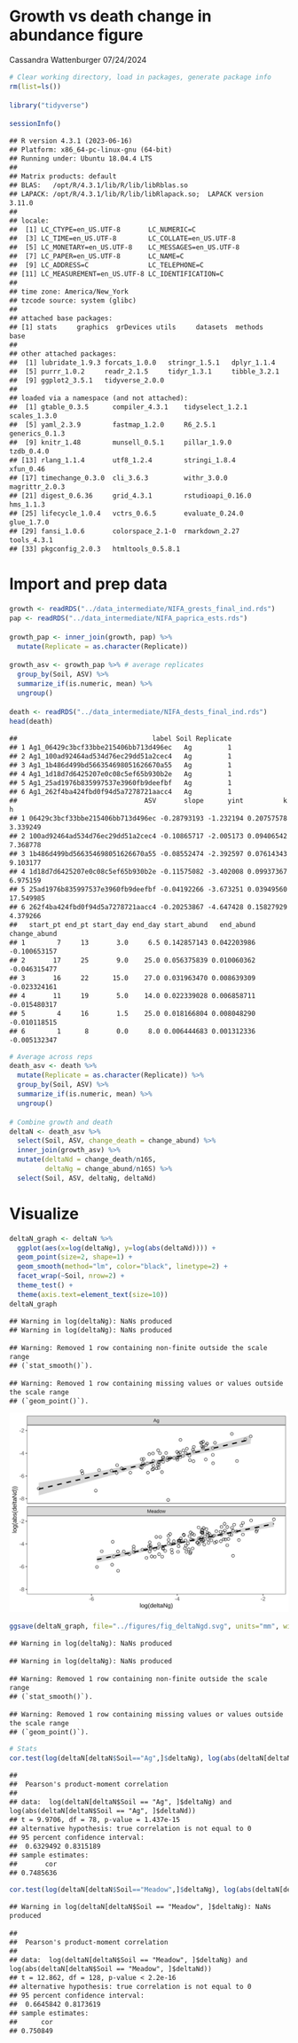Growth vs death change in abundance figure
================
Cassandra Wattenburger
07/24/2024

``` r
# Clear working directory, load in packages, generate package info
rm(list=ls())

library("tidyverse")

sessionInfo()
```

    ## R version 4.3.1 (2023-06-16)
    ## Platform: x86_64-pc-linux-gnu (64-bit)
    ## Running under: Ubuntu 18.04.4 LTS
    ## 
    ## Matrix products: default
    ## BLAS:   /opt/R/4.3.1/lib/R/lib/libRblas.so 
    ## LAPACK: /opt/R/4.3.1/lib/R/lib/libRlapack.so;  LAPACK version 3.11.0
    ## 
    ## locale:
    ##  [1] LC_CTYPE=en_US.UTF-8       LC_NUMERIC=C              
    ##  [3] LC_TIME=en_US.UTF-8        LC_COLLATE=en_US.UTF-8    
    ##  [5] LC_MONETARY=en_US.UTF-8    LC_MESSAGES=en_US.UTF-8   
    ##  [7] LC_PAPER=en_US.UTF-8       LC_NAME=C                 
    ##  [9] LC_ADDRESS=C               LC_TELEPHONE=C            
    ## [11] LC_MEASUREMENT=en_US.UTF-8 LC_IDENTIFICATION=C       
    ## 
    ## time zone: America/New_York
    ## tzcode source: system (glibc)
    ## 
    ## attached base packages:
    ## [1] stats     graphics  grDevices utils     datasets  methods   base     
    ## 
    ## other attached packages:
    ##  [1] lubridate_1.9.3 forcats_1.0.0   stringr_1.5.1   dplyr_1.1.4    
    ##  [5] purrr_1.0.2     readr_2.1.5     tidyr_1.3.1     tibble_3.2.1   
    ##  [9] ggplot2_3.5.1   tidyverse_2.0.0
    ## 
    ## loaded via a namespace (and not attached):
    ##  [1] gtable_0.3.5      compiler_4.3.1    tidyselect_1.2.1  scales_1.3.0     
    ##  [5] yaml_2.3.9        fastmap_1.2.0     R6_2.5.1          generics_0.1.3   
    ##  [9] knitr_1.48        munsell_0.5.1     pillar_1.9.0      tzdb_0.4.0       
    ## [13] rlang_1.1.4       utf8_1.2.4        stringi_1.8.4     xfun_0.46        
    ## [17] timechange_0.3.0  cli_3.6.3         withr_3.0.0       magrittr_2.0.3   
    ## [21] digest_0.6.36     grid_4.3.1        rstudioapi_0.16.0 hms_1.1.3        
    ## [25] lifecycle_1.0.4   vctrs_0.6.5       evaluate_0.24.0   glue_1.7.0       
    ## [29] fansi_1.0.6       colorspace_2.1-0  rmarkdown_2.27    tools_4.3.1      
    ## [33] pkgconfig_2.0.3   htmltools_0.5.8.1

# Import and prep data

``` r
growth <- readRDS("../data_intermediate/NIFA_grests_final_ind.rds")
pap <- readRDS("../data_intermediate/NIFA_paprica_ests.rds")

growth_pap <- inner_join(growth, pap) %>% 
  mutate(Replicate = as.character(Replicate))

growth_asv <- growth_pap %>% # average replicates
  group_by(Soil, ASV) %>% 
  summarize_if(is.numeric, mean) %>% 
  ungroup()

death <- readRDS("../data_intermediate/NIFA_dests_final_ind.rds")
head(death)
```

    ##                                  label Soil Replicate
    ## 1 Ag1_06429c3bcf33bbe215406bb713d496ec   Ag         1
    ## 2 Ag1_100ad92464ad534d76ec29dd51a2cec4   Ag         1
    ## 3 Ag1_1b486d499bd566354698051626670a55   Ag         1
    ## 4 Ag1_1d18d7d6425207e0c08c5ef65b930b2e   Ag         1
    ## 5 Ag1_25ad1976b835997537e3960fb9deefbf   Ag         1
    ## 6 Ag1_262f4ba424fbd0f94d5a7278721aacc4   Ag         1
    ##                                ASV       slope      yint          k         h
    ## 1 06429c3bcf33bbe215406bb713d496ec -0.28793193 -1.232194 0.20757578  3.339249
    ## 2 100ad92464ad534d76ec29dd51a2cec4 -0.10865717 -2.005173 0.09406542  7.368778
    ## 3 1b486d499bd566354698051626670a55 -0.08552474 -2.392597 0.07614343  9.103177
    ## 4 1d18d7d6425207e0c08c5ef65b930b2e -0.11575082 -3.402008 0.09937367  6.975159
    ## 5 25ad1976b835997537e3960fb9deefbf -0.04192266 -3.673251 0.03949560 17.549985
    ## 6 262f4ba424fbd0f94d5a7278721aacc4 -0.20253867 -4.647428 0.15827929  4.379266
    ##   start_pt end_pt start_day end_day start_abund   end_abund change_abund
    ## 1        7     13       3.0     6.5 0.142857143 0.042203986 -0.100653157
    ## 2       17     25       9.0    25.0 0.056375839 0.010060362 -0.046315477
    ## 3       16     22      15.0    27.0 0.031963470 0.008639309 -0.023324161
    ## 4       11     19       5.0    14.0 0.022339028 0.006858711 -0.015480317
    ## 5        4     16       1.5    25.0 0.018166804 0.008048290 -0.010118515
    ## 6        1      8       0.0     8.0 0.006444683 0.001312336 -0.005132347

``` r
# Average across reps
death_asv <- death %>% 
  mutate(Replicate = as.character(Replicate)) %>% 
  group_by(Soil, ASV) %>% 
  summarize_if(is.numeric, mean) %>% 
  ungroup()

# Combine growth and death
deltaN <- death_asv %>% 
  select(Soil, ASV, change_death = change_abund) %>% 
  inner_join(growth_asv) %>% 
  mutate(deltaNd = change_death/n16S,
         deltaNg = change_abund/n16S) %>% 
  select(Soil, ASV, deltaNg, deltaNd)
```

# Visualize

``` r
deltaN_graph <- deltaN %>% 
  ggplot(aes(x=log(deltaNg), y=log(abs(deltaNd)))) +
  geom_point(size=2, shape=1) +
  geom_smooth(method="lm", color="black", linetype=2) +
  facet_wrap(~Soil, nrow=2) +
  theme_test() +
  theme(axis.text=element_text(size=10))
deltaN_graph
```

    ## Warning in log(deltaNg): NaNs produced
    ## Warning in log(deltaNg): NaNs produced

    ## Warning: Removed 1 row containing non-finite outside the scale range
    ## (`stat_smooth()`).

    ## Warning: Removed 1 row containing missing values or values outside the scale range
    ## (`geom_point()`).

![](NIFA_deltaNgd_files/figure-gfm/unnamed-chunk-3-1.svg)<!-- -->

``` r
ggsave(deltaN_graph, file="../figures/fig_deltaNgd.svg", units="mm", width=85, device="svg")
```

    ## Warning in log(deltaNg): NaNs produced

    ## Warning in log(deltaNg): NaNs produced

    ## Warning: Removed 1 row containing non-finite outside the scale range
    ## (`stat_smooth()`).

    ## Warning: Removed 1 row containing missing values or values outside the scale range
    ## (`geom_point()`).

``` r
# Stats
cor.test(log(deltaN[deltaN$Soil=="Ag",]$deltaNg), log(abs(deltaN[deltaN$Soil=="Ag",]$deltaNd)), method="pearson")
```

    ## 
    ##  Pearson's product-moment correlation
    ## 
    ## data:  log(deltaN[deltaN$Soil == "Ag", ]$deltaNg) and log(abs(deltaN[deltaN$Soil == "Ag", ]$deltaNd))
    ## t = 9.9706, df = 78, p-value = 1.437e-15
    ## alternative hypothesis: true correlation is not equal to 0
    ## 95 percent confidence interval:
    ##  0.6329492 0.8315189
    ## sample estimates:
    ##       cor 
    ## 0.7485636

``` r
cor.test(log(deltaN[deltaN$Soil=="Meadow",]$deltaNg), log(abs(deltaN[deltaN$Soil=="Meadow",]$deltaNd)), method="pearson")
```

    ## Warning in log(deltaN[deltaN$Soil == "Meadow", ]$deltaNg): NaNs produced

    ## 
    ##  Pearson's product-moment correlation
    ## 
    ## data:  log(deltaN[deltaN$Soil == "Meadow", ]$deltaNg) and log(abs(deltaN[deltaN$Soil == "Meadow", ]$deltaNd))
    ## t = 12.862, df = 128, p-value < 2.2e-16
    ## alternative hypothesis: true correlation is not equal to 0
    ## 95 percent confidence interval:
    ##  0.6645842 0.8173619
    ## sample estimates:
    ##      cor 
    ## 0.750849
